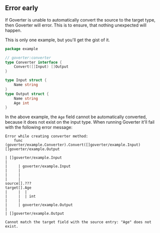 ## Error early

If Goverter is unable to automatically convert the source to the target type,
then Goverter will error. This is to ensure, that nothing unexpected will
happen.

This is only one example, but you'll get the gist of it.

```go
package example

// goverter:converter
type Converter interface {
    Convert([]Input) []Output
}

type Input struct {
    Name string
}
type Output struct {
    Name string
    Age int
}
```

In the above example, the `Age` field cannot be automatically converted,
because it does not exist on the input type. When running Goverter it'll fail
with the following error message:

```
Error while creating converter method:
    func (goverter/example.Converter).Convert([]goverter/example.Input) []goverter/example.Output

| []goverter/example.Input
|
|     | goverter/example.Input
|     |
|     |
|     |
source[].???
target[].Age
|     |  |
|     |  | int
|     |
|     | goverter/example.Output
|
| []goverter/example.Output

Cannot match the target field with the source entry: "Age" does not exist.
```
